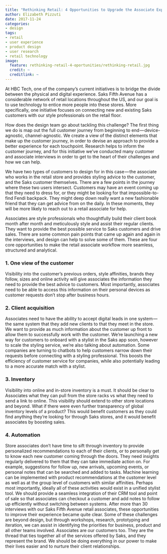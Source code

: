 ```yaml
---
title: "Rethinking Retail: 4 Opportunities to Upgrade the Associate Experience"
author: Elizabeth Pizzuti
date: 2017-11-24
categories: 
- design
tags:
- retail
- user experience
- product design
- user research
- retail technology
image:
  feature: rethinking-retail-4-oportunities/rethinking-retail.jpg
  credit: ~
  creditlink: ~
---
```


At HBC Tech, one of the company’s current initiatives is to bridge the divide between the physical and digital experience. Saks Fifth Avenue has a considerable network of retail locations throughout the US, and our goal is to use technology to entice more people into these stores. More specifically, one initiative focuses on connecting new and existing Saks customers with our style professionals on the retail floor.

How does the design team go about tackling this challenge? The first thing we do is map out the full customer journey from beginning to end — device-agnostic, channel-agnostic. We create a view of the distinct elements that make up the customer journey, in order to devise an approach to provide a better experience for each touchpoint. Research helps to inform the customer journey, and for this initiative we’ve conducted many customer and associate interviews in order to get to the heart of their challenges and how we can help.

We have two types of customers to design for in this case — the associate who works in the retail store and provides styling advice to the customer, and the Saks customer themselves. There are a few points in the journey where these two users intersect.
Customers may have an event coming up that they need to dress for, or they might be looking for that impossible-to-find Fendi backpack. They might deep down really want a new fashionable friend that they can get advice from on the daily. In these moments, they will be more likely to reach out to a retail associate for help.

Associates are style professionals who thoughtfully build their client book month after month and meticulously style and assist their regular clients. They want to provide the best possible service to Saks customers and drive sales. There are some common pain points that came up again and again in the interviews, and design can help to solve some of them.
These are four core opportunities to make the retail associate workflow more seamless, structured and analytical.

### 1. One view of the customer
Visibility into the customer’s previous orders, style affinities, brands they follow, sizes and online activity will give associates the information they need to provide the best advice to customers. Most importantly, associates need to be able to access this information on their personal devices as customer requests don’t stop after business hours.

### 2. Client acquisition
Associates need to have the ability to accept digital leads in one system — the same system that they add new clients to that they meet in the store. We want to provide as much information about the customer up front to allow them to successfully work with the customer.
We’re launching a new way for customers to onboard with a stylist in the Saks app soon, however to scale the styling service, we’re also talking about automation. Some companies are turning to chatbots to help customers narrow down their requests before connecting with a styling professional. This boosts the efficiency of customer service for companies, while also potentially leading to a more accurate match with a stylist.

### 3. Inventory
Visibility into online and in-store inventory is a must. It should be clear to Associates what they can pull from the store racks vs what they need to send a link to online. This visibility should extend to other store locations and beyond. What if there were even further transparency of global inventory levels of a product? This would benefit customers as they could find anything they’re looking for through Saks stores, and it would benefit associates by boosting sales.

### 4. Automation
Store associates don’t have time to sift through inventory to provide personalized recommendations to each of their clients, or to personally get to know each new customer coming through the doors. They need insights regularly delivered to them that they can take immediate action on. For example, suggestions for follow up, new arrivals, upcoming events, or personal notes that can be searched and added to tasks. Machine learning can be implemented with product recommendations at the customer level as well as at the group level of customers with similar affinities.
Perhaps most importantly, ideally all of these activities would exist in a unified stylist tool. We should provide a seamless integration of their CRM tool and point of sale so that associates can checkout a customer and add notes to follow up efficiently without switching between systems.
After more than 30 interviews with our Saks Fifth Avenue retail associates, these opportunities to improve their experience became quite clear. Some of these challenges are beyond design, but through workshops, research, prototyping and iteration, we can assist in identifying the priorities for business, product and all other teams involved.
Associates are our customers too. They are the thread that ties together all of the services offered by Saks, and they represent the brand. We should be doing everything in our power to make their lives easier and to nurture their client relationships.